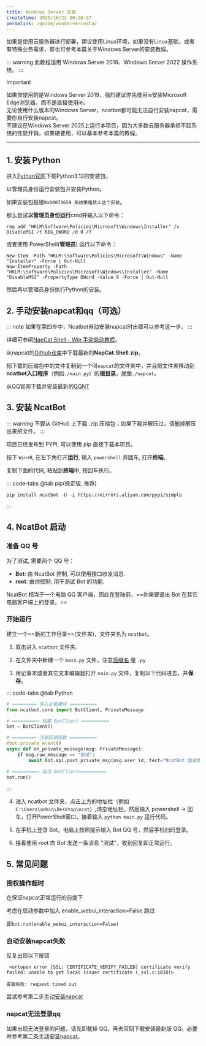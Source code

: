 ```yaml
---
title: Windows Server 安装
createTime: 2025/10/23 00:26:37
permalink: /guide/winServerinsta/
---
```


如果是使用云服务器进行部署，建议使用Linux环境，如果没有Linux基础，或者有特殊业务需求，那也可参考本篇关于Windows Server的安装教程。

::: warning
此教程适用 Windows Server 2019、Windows Server 2022 操作系统。
:::

> [!IMPORTANT]
> 如果你使用的是Windows Server 2019，强烈建议你先使用ie安装Microsoft Edge浏览器，而不是直接使用ie。
<br />无论使用什么版本的Windows Server，ncatbot都可能无法自行安装napcat，需要你自行安装napcat。
<br />不建议在Windows Server 2025上运行本项目，因为大多数云服务器承担不起系统的性能开销，如果硬要用，可以基本参考本篇的教程。

---
## 1. 安装 Python
进入[Python官网](https://www.python.org/)下载Python3.12的安装包。

以管理员身份运行安装包并安装Python。

如果安装包报错`0x80070659 系统策略禁止这个安装`。

那么尝试**以管理员身份运行**cmd并输入以下命令：
```shell
reg add "HKLM\Software\Policies\Microsoft\Windows\Installer" /v DisableMSI /t REG_DWORD /d 0 /f
```
或者使用 PowerShell(**管理员**) 运行以下命令：
```shell
New-Item -Path "HKLM:\Software\Policies\Microsoft\Windows" -Name "Installer" -Force | Out-Null
New-ItemProperty -Path "HKLM:\Software\Policies\Microsoft\Windows\Installer" -Name "DisableMSI" -PropertyType DWord -Value 0 -Force | Out-Null
```
然后再以管理员身份执行Python的安装。

## 2. 手动安装napcat和qq（可选）

::: note
如果在第四步中，Ncatbot自动安装napcat时出错可以参考这一步。
:::

详细可参阅[NapCat.Shell - Win 手动启动教程](https://napneko.github.io/guide/boot/Shell#napcat-shell-win-%E6%89%8B%E5%8A%A8%E5%90%AF%E5%8A%A8%E6%95%99%E7%A8%8B)。

从napcat的[Github仓库](https://github.com/NapNeko/NapCatQQ/releases)中下载最新的**NapCat.Shell.zip**。

把下载的压缩包中的文件复制到一个叫`napcat`的文件夹中，并且把文件夹移动到**ncatbot入口程序**（例如`./main.py`）的**根目录**，就像`./napcat`。

从QQ官网下载并安装最新的[QQNT](https://im.qq.com/pcqq/index.shtml)

## 3. 安装 NcatBot
::: warning
不要从 GitHub 上下载 .zip 压缩包；如果下载并解压过，请删掉解压出来的文件。
:::

项目已经发布到 PYPI, 可以使用 pip 直接下载本项目。

按下 `Win+R`, 在左下角打开**运行**, 输入 `powershell` 并回车, 打开**终端**。

复制下面的代码, 粘贴到**终端**中, 按回车执行。

::: code-tabs
@tab pip(稳定版, 推荐)

```shell
pip install ncatbot -U -i https://mirrors.aliyun.com/pypi/simple
```
:::

## 4. NcatBot 启动

### 准备 QQ 号

为了测试, 需要两个 QQ 号：

- **Bot**: 由 NcatBot 控制, 可以使用接口收发消息.
- **root**: 由你控制, 用于测试 Bot 的功能.

NcatBot 相当于一个电脑 QQ 客户端，因此在登陆前，==你需要退出 Bot 在其它电脑客户端上的登录。==

### 开始运行

建立一个==新的工作目录==(文件夹)，文件夹名为 `ncatbot`。

1. 双击进入 `ncatbot` 文件夹.

2. 在文件夹中新建一个 `main.py` 文件，注意[后缀名](https://zhuanlan.zhihu.com/p/112226609) 是 `.py`

3. 用记事本或者其它文本编辑器打开 `main.py` 文件，复制以下代码进去，并**保存**。

::: code-tabs
@tab Python
```python
# ========= 导入必要模块 ==========
from ncatbot.core import BotClient, PrivateMessage

# ========== 创建 BotClient ==========
bot = BotClient()

# ========= 注册回调函数 ==========
@bot.private_event()
async def on_private_message(msg: PrivateMessage):
    if msg.raw_message == "测试":
        await bot.api.post_private_msg(msg.user_id, text="NcatBot 测试成功喵~")

# ========== 启动 BotClient==========
bot.run()
```
:::

4. 进入 ncatbot 文件夹，点击上方的地址栏（例如`C:\Users\admin\Desktop\ncat`）,清空地址栏。然后输入 powershell → 回车，打开PowerShell窗口，接着输入 `python main.py` 运行代码。

5. 在手机上登录 Bot。电脑上按照提示输入 Bot QQ 号，然后手机扫码登录。

6. 接着使用 root 向 Bot 发送一条消息 "测试"，收到回复即正常运行。

## 5. 常见问题

### 授权操作超时

在保证napcat正常运行的前提下

考虑在启动参数中加入 enable_webui_interaction=False 跳过

即`bot.run(enable_webui_interaction=False)`

### 自动安装napcat失败

反复出现以下报错

` <urlopen error [SSL: CERTIFICATE_VERIFY_FAILED] certificate verify failed: unable to get local issuer certificate (_ssl.c:1010)>`

`安装失败: request timed out`

尝试参考第二步[手动安装napcat](#_2-手动安装napcat和qq-可选)

### napcat无法登录qq

如果出现无法登录的问题，请先卸载掉 QQ，再去官网下载安装最新版 QQ。必要时参考第二条[手动安装napcat](#_2-手动安装napcat和qq-可选)。